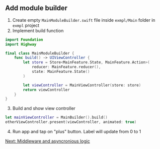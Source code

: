 ## Add module builder

1. Create empty `MainModuleBuilder.swift` file inside `exmpl/Main` folder in `exmpl` project
2. Implement build function
```swift
import Foundation
import Highway

final class MainModuleBuilder {
    func build() -> UIViewController {
        let store = Store<MainFeature.State, MainFeature.Action>(
            reducer: MainFeature.reducer(),
            state: MainFeature.State()
        )

        let viewController = MainViewController(store: store)
        return viewController
    }
}
```
3. Build and show view controller
```swift
let mainViewController = MainBuilder().build()
otherViewController.present(viewController, animated: true)
```
4. Run app and tap on "plus" button. Label will update from 0 to 1

[Next: Middleware and asyncronious logic](Middleware.md)
